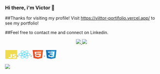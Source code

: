### Hi there, i'm Victor 👋

##Thanks for visiting my profile! Visit https://viittor-portifolio.vercel.app/ to see my portfolio! 

##Feel free to contact me and connect on Linkedin.

<div align="center">
  <a href="https://github.com/viittor">
  <img height="180em" src="https://github-readme-stats.vercel.app/api?username=viittor&show_icons=true&theme=dark&include_all_commits=true&count_private=true"/>
  <img height="180em" src="https://github-readme-stats.vercel.app/api/top-langs/?username=viittor&layout=compact&langs_count=7&theme=dark"/>
</div>
<div style="display: inline_block"><br>
  <img align="center" alt="Victor-Js" height="30" width="40" src="https://raw.githubusercontent.com/devicons/devicon/master/icons/javascript/javascript-plain.svg">
  <img align="center" alt="Victor-React" height="30" width="40" src="https://raw.githubusercontent.com/devicons/devicon/master/icons/react/react-original.svg">
  <img align="center" alt="Victor-HTML" height="30" width="40" src="https://raw.githubusercontent.com/devicons/devicon/master/icons/html5/html5-original.svg">
  <img align="center" alt="Victor-CSS" height="30" width="40" src="https://raw.githubusercontent.com/devicons/devicon/master/icons/css3/css3-original.svg">
  </div>
<br>
  <a href="https://www.linkedin.com/in/victorferrandosilva" target="_blank"><img src="https://img.shields.io/badge/-LinkedIn-%230077B5?style=for-the-badge&logo=linkedin&logoColor=white" target="_blank"></a>
